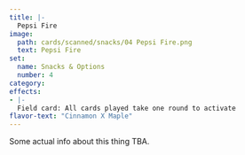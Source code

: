 ```yaml
---
title: |-
  Pepsi Fire
image: 
  path: cards/scanned/snacks/04 Pepsi Fire.png
  text: Pepsi Fire
set:
  name: Snacks & Options
  number: 4
category: 
effects: 
- |-
  Field card: All cards played take one round to activate
flavor-text: "Cinnamon X Maple"
---
```

Some actual info about this thing TBA.
